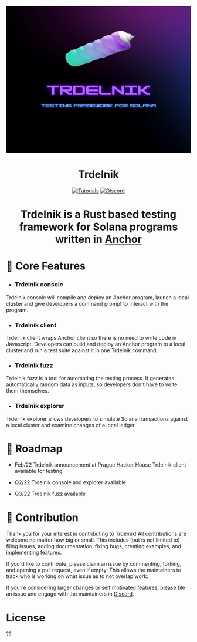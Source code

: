 <div align="center">
 
   
 
   <img height="400x" width="2000" src="No animation_trdelnik.png" />


  <h1> <strong>Trdelnik</strong> </h1>

<p>
</a>
    


  <p>
    <a href="https://ackeeblockchain.com"><img alt="Tutorials" src="https://img.shields.io/badge/docs-tutorials-blueviolet" /></a>
    <a href="https://discord.com/channels/867746290678104064">  <img alt="Discord" src="https://img.shields.io/discord/867746290678104064?color=blueviolet">
  </a>

  </p>
</div>


<div align="center">

# <strong> Trdelnik </strong> is a Rust based testing framework for Solana programs written in [Anchor](https://project-serum.github.io/anchor/getting-started/introduction.html) 
</div>

# 📌 Core Features


- ### <strong>Trdelnik console </strong>

Trdelnik console will compile and deploy an Anchor program, launch a local cluster 
and give developers a command prompt to interact with the program.

- ### <strong>Trdelnik client</strong>

Trdelnik client wraps Anchor client so there is no need to write code in Javascript.
Developers can build and deploy an Anchor program to a local cluster and run a test suite against it in one Trdelnik command.

- ### <strong>Trdelnik fuzz</strong>
    
Trdelnik fuzz is a tool for automating the testing process. It generates automatically random data as inputs, so developers don't have to write them themselves.

- ### <strong>Trdelnik explorer</strong>

Trdelnik explorer allows developers to simulate Solana transactions against a
local cluster and examine changes of a local ledger.



# 📆 Roadmap  

- Feb/22
Trdelnik announcement at Prague Hacker House
Trdelnik client available for testing

- Q2/22
Trdelnik console and explorer available

- Q3/22
Trdelnik fuzz available







# 🚀 Contribution

Thank you for your interest in contributing to Trdelnik! All contributions are welcome no
matter how big or small. This includes (but is not limited to) filing issues,
adding documentation, fixing bugs, creating examples, and implementing features.

If you'd like to contribute, please claim an issue by commenting, forking, and
opening a pull request, even if empty. This allows the maintainers to track who
is working on what issue as to not overlap work. 

If you're considering larger changes or self motivated features, please file an issue
and engage with the maintainers in [Discord](https://discord.gg/CDTTFXCf).

# License
??

